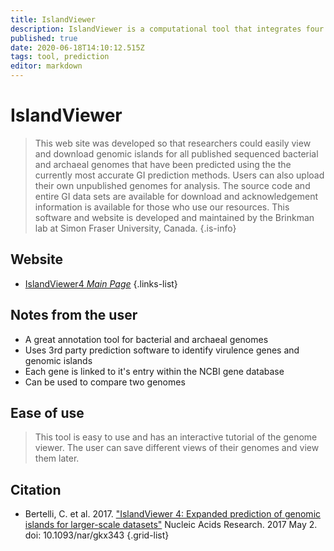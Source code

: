 ```yaml
---
title: IslandViewer
description: IslandViewer is a computational tool that integrates four different genomic island prediction methods: IslandPick, IslandPath-DIMOB, SIGI-HMM, and Islander.
published: true
date: 2020-06-18T14:10:12.515Z
tags: tool, prediction
editor: markdown
---
```


# IslandViewer

> This web site was developed so that researchers could easily view and download genomic islands for all published sequenced bacterial and archaeal genomes that have been predicted using the the currently most accurate GI prediction methods. Users can also upload their own unpublished genomes for analysis.
&NewLine;
The source code and entire GI data sets are available for download and acknowledgement information is available for those who use our resources. This software and website is developed and maintained by the Brinkman lab at Simon Fraser University, Canada. 
{.is-info}



## Website

- [IslandViewer4 *Main Page*](http://www.pathogenomics.sfu.ca/islandviewer/browse/)
{.links-list}

## Notes from the user
- A great annotation tool for bacterial and archaeal genomes
- Uses 3rd party prediction software to identify virulence genes and genomic islands
- Each gene is linked to it's entry within the NCBI gene database
- Can be used to compare two genomes

## Ease of use
> This tool is easy to use and has an interactive tutorial of the genome viewer. The user can save different views of their genomes and view them later. 

## Citation

- Bertelli, C. et al. 2017. ["IslandViewer 4: Expanded prediction of genomic islands for larger-scale datasets"](https://academic.oup.com/nar/article/45/W1/W30/3787837) Nucleic Acids Research. 2017 May 2. doi: 10.1093/nar/gkx343
{.grid-list}